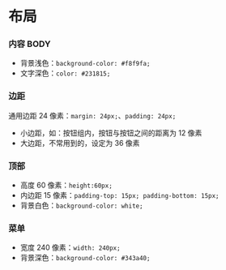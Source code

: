 # 布局

### 内容 BODY

+ 背景浅色：`background-color: #f8f9fa;`
+ 文字深色：`color: #231815;`

### 边距

通用边距 24 像素：`margin: 24px;`、`padding: 24px;`

+ 小边距，如：按钮组内，按钮与按钮之间的距离为 12 像素
+ 大边距，不常用到的，设定为 36 像素


### 顶部

+ 高度 60 像素：`height:60px;`
+ 内边距 15 像素：`padding-top: 15px; padding-bottom: 15px;`
+ 背景白色：`background-color: white;`

### 菜单

+ 宽度 240 像素：`width: 240px;`
+ 背景深色：`background-color: #343a40;`




